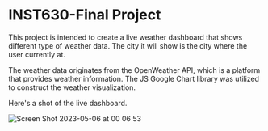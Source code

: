 # INST630-Final Project

This project is intended to create a live weather dashboard that shows different type of weather data. The city it will show is the city where the user currently at.

The weather data originates from the OpenWeather API, which is a platform that provides weather information. The JS Google Chart library was utilized to construct the weather visualization.

Here's a shot of the live dashboard.

![Screen Shot 2023-05-06 at 00 06 53](https://user-images.githubusercontent.com/32424134/236598898-90fc407e-7de3-4e60-a424-51654dc503d2.png)
